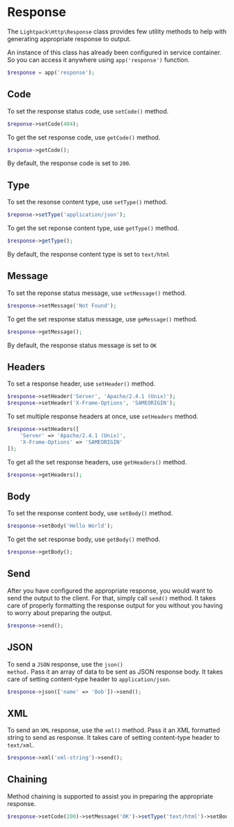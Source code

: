 # Response

The <code>Lightpack\Http\Response</code> class provides few utility methods to help with
generating appropriate response to output.

An instance of this class has already been configured in service container. So you can access
it anywhere using <code>app('response')</code> function.

```php
$response = app('response');
```

## Code

To set the response status code, use <code>setCode()</code> method.

```php
$reponse->setCode(404);
```

To get the set response code, use <code>getCode()</code> method.

```php
$rsponse->getCode();
```

<p class="tip">By default, the response code is set to <code>200</code>.</p>

## Type

To set the resonse content type, use <code>setType()</code> method.

```php
$reponse->setType('application/json');
```

To get the set reponse content type, use <code>getType()</code> method.

```php
$response->getType();
```

<p class="tip">By default, the response content type is set to <code>text/html</code></p>

## Message

To set the reponse status message, use <code>setMessage()</code> method.

```php
$response->setMessage('Not Found');
```

To get the set response status message, use <code>geMessage()</code> method.

```php
$response->getMessage();
```

<p class="tip">By default, the response status message is set to <code>OK</code></p>

## Headers

To set a response header, use <code>setHeader()</code> method.

```php
$response->setHeader('Server', 'Apache/2.4.1 (Unix)');
$response->setHeader('X-Frame-Options', 'SAMEORIGIN');
```

To set multiple response headers at once, use <code>setHeaders</code> method.

```php
$response->setHeaders([
    'Server' => 'Apache/2.4.1 (Unix)',
    'X-Frame-Options' => 'SAMEORIGIN'
]);
```

To get all the set response headers, use <code>getHeaders()</code> method.

```php
$response->getHeaders();
```

## Body

To set the response content body, use <code>setBody()</code> method.

```php
$response->setBody('Hello World');
```            

To get the set response body, use <code>getBody()</code> method.

```php
$response->getBody();
```        

## Send

After you have configured the appropriate response, you would want to send the output to
the client. For that, simply call <code>send()</code> method. It takes care of properly
formatting the response output for you without you having to worry about preparing the
output.

```php
$response->send();
```

## JSON

To send a <code>JSON</code> response, use the <code>json() method.</code> Pass it an array of data
to be sent as JSON response body. It takes care of setting content-type header to <code>application/json</code>.

```php
$response->json(['name' => 'Bob'])->send();
```

## XML

To send an <code>XML</code> response, use the <code>xml()</code> method. Pass it an
XML formatted string to send as response. It takes care of setting content-type header to <code>text/xml</code>.

```php
$response->xml('xml-string')->send();
```

## Chaining

Method chaining is supported to assist you in preparing the appropriate response.

```php
$response->setCode(200)->setMessage('OK')->setType('text/html')->setBody('Hello World')
```